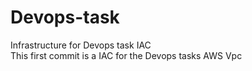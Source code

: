 # Devops-task
Infrastructure for Devops task IAC <br>
This first commit is a IAC for the Devops tasks AWS Vpc 
